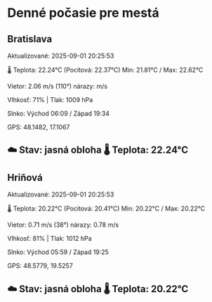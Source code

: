 ﻿# Denné počasie pre mestá

## Bratislava
Aktualizované: 2025-09-01 20:25:53

🌡️ Teplota: 22.24°C 
(Pocitová: 22.37°C)
Min: 21.81°C / Max: 22.62°C

Vietor: 2.06 m/s    (110°) 
nárazy:  m/s

Vlhkosť: 71% | Tlak: 1009 hPa

Slnko: Východ 06:09 / Západ 19:34

GPS: 48.1482, 17.1067

☁️ Stav: jasná obloha        🌡️ Teplota: 22.24°C
---

## Hriňová
Aktualizované: 2025-09-01 20:25:53

🌡️ Teplota: 20.22°C 
(Pocitová: 20.41°C)
Min: 20.22°C / Max: 20.22°C

Vietor: 0.71 m/s (38°)
nárazy: 0.78 m/s

Vlhkosť: 81% | Tlak: 1012 hPa

Slnko: Východ 05:59 / Západ 19:25

GPS: 48.5779, 19.5257

☁️ Stav: jasná obloha        🌡️ Teplota: 20.22°C
---
